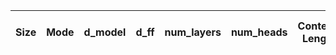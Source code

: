 | Size   | Mode    |   d_model |   d_ff |   num_layers |   num_heads |   Context Length |   Avg Time (ms) |   Std Dev (ms) |   Warmup Steps |   Benchmark Steps |
|:-------|:--------|----------:|-------:|-------------:|------------:|-----------------:|----------------:|---------------:|---------------:|------------------:|
